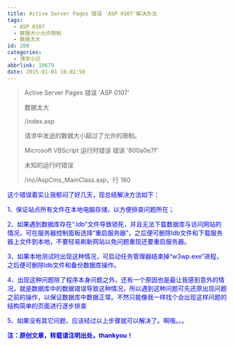 ```yaml
---
title: Active Server Pages 错误 'ASP 0107'解决办法
tags:
  - ASP 0107
  - 数据大小允许限制
  - 数据太大
id: 200
categories:
  - 清学小记
abbrlink: 10679
date: 2015-01-01 16:02:58
---
```


> Active Server Pages 错误 'ASP 0107'
> 
> 
> 数据太大
> 
> 
> /index.asp
> 
> 
> 请求中发送的数据大小超过了允许的限制。
> 
> 
> Microsoft VBScript 运行时错误 错误 '800a0e7f'
> 
> 
> 未知的运行时错误
> 
> 
> /inc/AspCms_MainClass.asp，行 180

<span style="color: #0000ff;">这个错误着实让我郁闷了好几天，现总结解决方法如下：</span>

<span style="color: #0000ff;">1、保证站点所有文件在本地电脑存储，以方便排查问题所在；</span>

<span style="color: #0000ff;">2、如果遇到数据库存在“.ldb”文件导致锁死，并且无法下载数据库与访问网站的情况，可在服务器控制面板选择“重启服务器”，之后便可删除ldb文件和下载服务器上文件到本地，不要轻易刷新网站以免问题重现还要重启服务器。</span>

<span style="color: #0000ff;">3、如果本地测试时出现这种情况，可启动任务管理器结束掉“w3wp.exe”进程，之后便可删除ldb文件和备份数据库操作。</span>

<span style="color: #0000ff;">4、出现这种问题除了程序本身问题之外，还有一个原因也是最让我感到意外的情况，就是数据库中的数据错误导致这种情况，所以遇到这种问题可先还原出现问题之前的操作，以保证数据库中数据正常。不然只能像我一样找个会出现这样问题的结构简单的页面进行逐步排查</span>

<span style="color: #0000ff;">5、如果没有其它问题，应该经过以上步骤就可以解决了。啊哦。。。</span>

**<span style="color: #0000ff;">注：原创文章，转载请注明出处，thankyou！</span>**